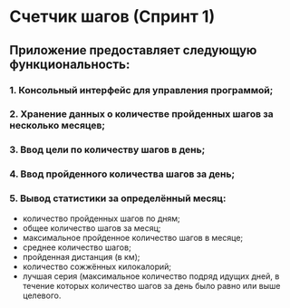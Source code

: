 # Счетчик шагов (Спринт 1)

## Приложение предоставляет следующую функциональность:
### 1. Консольный интерфейс для управления программой;
### 2. Хранение данных о количестве пройденных шагов за несколько месяцев;
### 3. Ввод цели по количеству шагов в день; 
### 4. Ввод пройденного количества шагов за день; 
### 5. Вывод статистики за определённый месяц:
- количество пройденных шагов по дням;
- общее количество шагов за месяц;
- максимальное пройденное количество шагов в месяце;
- среднее количество шагов;
- пройденная дистанция (в км);
- количество сожжённых килокалорий;
- лучшая серия (максимальное количество подряд идущих дней, в течение которых количество шагов за день было равно или выше целевого.
